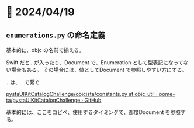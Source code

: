 # 📝 2024/04/19


## `enumerations.py` の命名定義

基本的に、objc の名前で揃える。

Swift だと`.` が入ったり、Document で、Enumeration として型表記になってない場合もある。
その場合には、値としてDocument で参照しやすい方にする。



`.` は、`_` で繋ぐ


[pystaUIKitCatalogChallenge/objcista/constants.py at objc_util · pome-ta/pystaUIKitCatalogChallenge · GitHub](https://github.com/pome-ta/pystaUIKitCatalogChallenge/blob/objc_util/objcista/constants.py)

基本的には、ここをコピペ、使用するタイミングで、都度Document を参照する。

